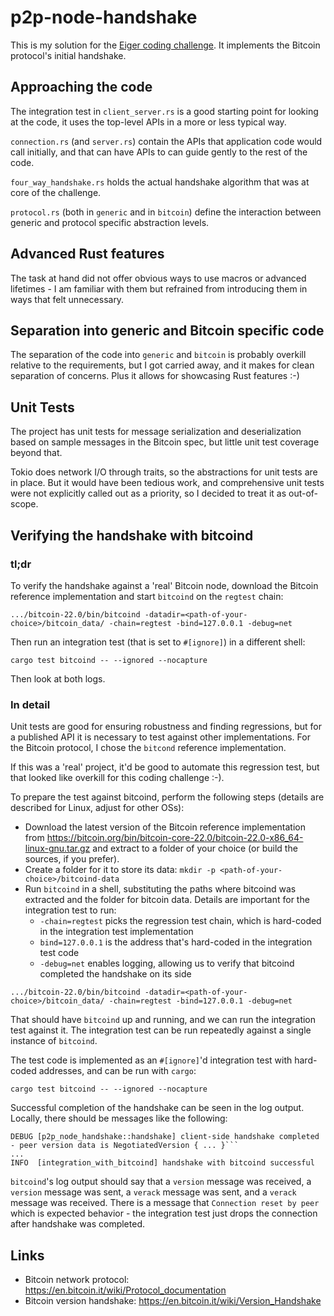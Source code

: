 # p2p-node-handshake
This is my solution for the [Eiger coding challenge](https://github.com/eqlabs/recruitment-exercises/blob/master/node-handshake.md).
It implements the Bitcoin protocol's initial handshake.

## Approaching the code

The integration test in `client_server.rs` is a good starting point for looking at the code, it uses the top-level
APIs in a more or less typical way.

`connection.rs` (and `server.rs`) contain the APIs that application code would call initially, and that can have APIs
to can guide gently to the rest of the code.

`four_way_handshake.rs` holds the actual handshake algorithm that was at core of the challenge.

`protocol.rs` (both in `generic` and in `bitcoin`) define the interaction between generic and protocol specific
abstraction levels.

## Advanced Rust features

The task at hand did not offer obvious ways to use macros or advanced lifetimes - I am familiar with them but refrained
from introducing them in ways that felt unnecessary.

## Separation into generic and Bitcoin specific code

The separation of the code into `generic` and `bitcoin` is probably overkill relative to the requirements, but I got
carried away, and it makes for clean separation of concerns. Plus it allows for showcasing Rust features :-)

## Unit Tests

The project has unit tests for message serialization and deserialization based on sample messages in the Bitcoin
spec, but little unit test coverage beyond that. 

Tokio does network I/O through traits, so the abstractions for unit tests are in place. But it would have been tedious
work, and comprehensive unit tests were not explicitly called out as a priority, so I decided to treat it as 
out-of-scope.

## Verifying the handshake with bitcoind

### tl;dr

To verify the handshake against a 'real' Bitcoin node, download the Bitcoin reference implementation and start 
`bitcoind` on the `regtest` chain:

```shell
.../bitcoin-22.0/bin/bitcoind -datadir=<path-of-your-choice>/bitcoin_data/ -chain=regtest -bind=127.0.0.1 -debug=net
```

Then run an integration test (that is set to `#[ignore]`) in a different shell:

```shell
cargo test bitcoind -- --ignored --nocapture
```

Then look at both logs.

### In detail

Unit tests are good for ensuring robustness and finding regressions, but for a published API it is necessary to test
against other implementations. For the Bitcoin protocol, I chose the `bitcond` reference implementation.

If this was a 'real' project, it'd be good to automate this regression test, but that looked like overkill for this
coding challenge :-).

To prepare the test against bitcoind, perform the following steps (details are described for Linux, adjust for
other OSs):
* Download the latest version of the Bitcoin reference implementation from
   https://bitcoin.org/bin/bitcoin-core-22.0/bitcoin-22.0-x86_64-linux-gnu.tar.gz and extract to a folder of your
   choice (or build the sources, if you prefer).
* Create a folder for it to store its data: `mkdir -p <path-of-your-choice>/bitcoind-data`
* Run `bitcoind` in a shell, substituting the paths where bitcoind was extracted and the folder for bitcoin data. Details
   are important for the integration test to run:
  * `-chain=regtest` picks the regression test chain, which is hard-coded in the integration test implementation
  * `bind=127.0.0.1` is the address that's hard-coded in the integration test code
  * `-debug=net` enables logging, allowing us to verify that bitcoind completed the handshake on its side
```shell
.../bitcoin-22.0/bin/bitcoind -datadir=<path-of-your-choice>/bitcoin_data/ -chain=regtest -bind=127.0.0.1 -debug=net
```

That should have `bitcoind` up and running, and we can run the integration test against it. The integration test
can be run repeatedly against a single instance of `bitcoind`.

The test code is implemented as an `#[ignore]`'d integration test with hard-coded addresses, and can be run with `cargo`:

```shell
cargo test bitcoind -- --ignored --nocapture
```

Successful completion of the handshake can be seen in the log output. Locally, there should be messages like the
following:
```
DEBUG [p2p_node_handshake::handshake] client-side handshake completed - peer version data is NegotiatedVersion { ... }```
...
INFO  [integration_with_bitcoind] handshake with bitcoind successful
```

`bitcoind`'s log output should say that a `version` message was received, a `version` message was sent, a `verack` message
was sent, and a `verack` message was received. There is a message that `Connection reset by peer` which is expected
behavior - the integration test just drops the connection after handshake was completed.

## Links

* Bitcoin network protocol: https://en.bitcoin.it/wiki/Protocol_documentation
* Bitcoin version handshake: https://en.bitcoin.it/wiki/Version_Handshake
